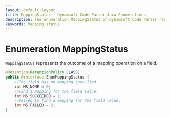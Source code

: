 ```yaml
---
layout: default-layout
title: MappingStatus - Dynamsoft Code Parser Java Enumerations
description: The enumeration MappingStatus of Dynamsoft Code Parser represents the outcome of a mapping operation on a field.
keywords: Mapping status
---
```


# Enumeration MappingStatus

`MappingStatus` represents the outcome of a mapping operation on a field.

```java
@Retention(RetentionPolicy.CLASS)
public @interface EnumMappingStatus {
    //The field has no mapping specified. 
    int MS_NONE = 0;
    //Find a mapping for the field value. 
    int MS_SUCCEEDED = 1;
    //Failed to find a mapping for the field value. 
    int MS_FAILED = 2;
}
```
